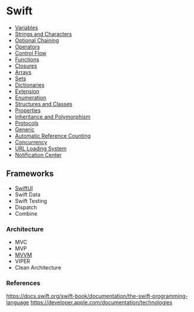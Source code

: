 # Swift
- [Variables](https://github.com/omercankoc/documents-swift/blob/master/Sources/Variables.md)
- [Strings and Characters](https://github.com/omercankoc/documents-swift/blob/master/Sources/StringsAndCharacters.md)
- [Optional Chaining](https://github.com/omercankoc/documents-swift/blob/master/Sources/OptionalChaining.md)
- [Operators](https://github.com/omercankoc/documents-swift/blob/master/Sources/Operators.md)
- [Control Flow](https://github.com/omercankoc/documents-swift/blob/master/Sources/ControlFlow.md)
- [Functions](https://github.com/omercankoc/documents-swift/blob/master/Sources/Functions.md)
- [Closures](https://github.com/omercankoc/documents-swift/blob/master/Sources/Closures.md)
- [Arrays](https://github.com/omercankoc/documents-swift/blob/master/Sources/Arrays.md)
- [Sets](https://github.com/omercankoc/documents-swift/blob/master/Sources/Sets.md)
- [Dictionaries](https://github.com/omercankoc/documents-swift/blob/master/Sources/Dictionaries.md)
- [Extension](https://github.com/omercankoc/documents-swift/blob/master/Sources/Extension.md)
- [Enumeration](https://github.com/omercankoc/documents-swift/blob/master/Sources/Enumeration.md)
- [Structures and Classes](https://github.com/omercankoc/documents-swift/blob/master/Sources/StructuresAndClasses.md)
- [Properties](https://github.com/omercankoc/documents-swift/blob/master/Sources/Properties.md)
- [Inheritance and Polymorphism](https://github.com/omercankoc/documents-swift/blob/master/Sources/InheritanceAndPolymorphism.md)
- [Protocols](https://github.com/omercankoc/documents-swift/blob/master/Sources/Protocols.md)
- [Generic](https://github.com/omercankoc/documents-swift/blob/master/Sources/Generic.md)
- [Automatic Reference Counting](https://github.com/omercankoc/documents-swift/blob/master/Sources/AutomaticReferenceCounting.md)
- [Concurrency](https://github.com/omercankoc/documents-swift/blob/master/Sources/Concurrency.md)
- [URL Loading System](https://github.com/omercankoc/swift-development/blob/master/Sources/URLLoadingSystem/URLLoadingSystem.md)
- [Notification Center](https://github.com/omercankoc/documents-swift/blob/master/Sources/Notifications.md)

## Frameworks
- [SwiftUI](https://github.com/omercankoc/swift-development/blob/master/Sources/SwiftUI/SwiftUI.md)
- Swift Data
- Swift Testing
- Dispatch
- Combine

### Architecture
- MVC
- MVP
- [MVVM](https://github.com/omercankoc/swift-handbook/blob/master/Sources/MVVM/MVVM.md)
- VIPER
- Clean Architecture

### References
https://docs.swift.org/swift-book/documentation/the-swift-programming-language
https://developer.apple.com/documentation/technologies

